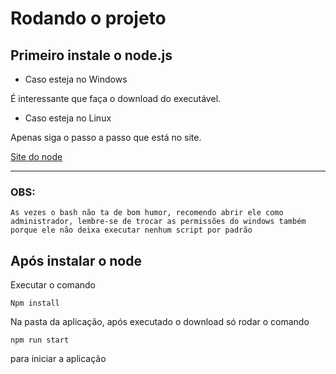 # Rodando o projeto

## Primeiro instale o node.js
 
- Caso esteja no Windows
 
É interessante que faça o download do executável.

- Caso esteja no Linux 

Apenas siga o passo a passo que está no site.

[Site do node](https://nodejs.org/pt/download)

---

### OBS:
```
As vezes o bash não ta de bom humor, recomendo abrir ele como administrador, lembre-se de trocar as permissões do windows também porque ele não deixa executar nenhum script por padrão
```

## Após instalar o node

Executar o comando 
```
Npm install
```
Na pasta da aplicação, após executado o download só rodar o comando

```
npm run start
```
para iniciar a aplicação